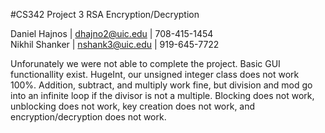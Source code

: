 #CS342 Project 3 RSA Encryption/Decryption

Daniel Hajnos | dhajno2@uic.edu | 708-415-1454 </br>
Nikhil Shanker | nshank3@uic.edu | 919-645-7722</br>

Unforunately we were not able to complete the project. Basic GUI functionallity exist. HugeInt, our unsigned integer class does not work 100%. Addition, subtract, and multiply work fine, but division and mod go into an infinite loop if the divisor is not a multiple. Blocking does not work, unblocking does not work, key creation does not work, and encryption/decryption does not work.
